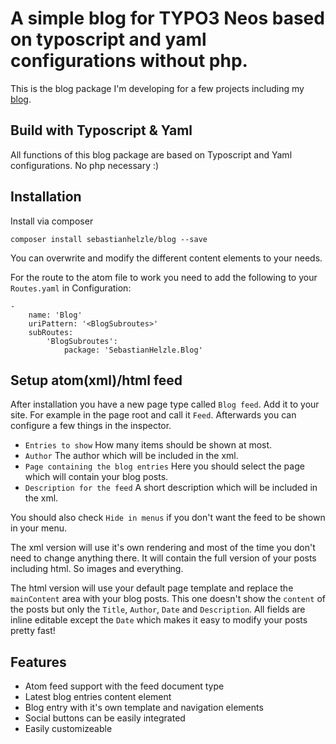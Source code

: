 # A simple blog for TYPO3 Neos based on typoscript and yaml configurations without php.

This is the blog package I'm developing for a few projects including my [blog](http://www.mind-the-seb.de).

## Build with Typoscript & Yaml

All functions of this blog package are based on Typoscript and Yaml configurations. No php necessary :)

## Installation

Install via composer

`composer install sebastianhelzle/blog --save`

You can overwrite and modify the different content elements to your needs.

For the route to the atom file to work you need to add the following to your `Routes.yaml` in Configuration:

	-
		name: 'Blog'
		uriPattern: '<BlogSubroutes>'
		subRoutes:
			'BlogSubroutes':
				package: 'SebastianHelzle.Blog'


## Setup atom(xml)/html feed
 
After installation you have a new page type called `Blog feed`.
Add it to your site. For example in the page root and call it `Feed`.
Afterwards you can configure a few things in the inspector.

* `Entries to show` How many items should be shown at most.
* `Author` The author which will be included in the xml.
* `Page containing the blog entries` Here you should select the page which will contain your blog posts.
* `Description for the feed` A short description which will be included in the xml.

You should also check `Hide in menus` if you don't want the feed to be shown in your menu.

The xml version will use it's own rendering and most of the time you don't need to change anything there.
It will contain the full version of your posts including html. So images and everything.

The html version will use your default page template and replace the `mainContent` area with your blog posts.
This one doesn't show the `content` of the posts but only the `Title`, `Author`, `Date` and `Description`.
All fields are inline editable except the `Date` which makes it easy to modify your posts pretty fast!

## Features

* Atom feed support with the feed document type
* Latest blog entries content element
* Blog entry with it's own template and navigation elements
* Social buttons can be easily integrated
* Easily customizeable
